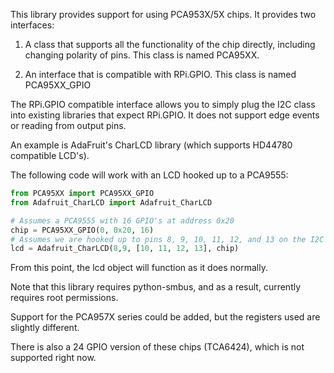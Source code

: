 This library provides support for using PCA953X/5X chips.  It provides
two interfaces:

1. A class that supports all the functionality of the chip directly,
including changing polarity of pins. This class is named PCA95XX.

2. An interface that is compatible with RPi.GPIO.  This class is
named PCA95XX_GPIO


The RPi.GPIO compatible interface allows you to simply plug the I2C class
into existing libraries that expect RPi.GPIO.  It does not support edge events
or reading from output pins.

An example is AdaFruit's CharLCD library (which supports HD44780 compatible
LCD's).

The following code will work with an LCD hooked up to a PCA9555:

```python
from PCA95XX import PCA95XX_GPIO
from Adafruit_CharLCD import Adafruit_CharLCD

# Assumes a PCA9555 with 16 GPIO's at address 0x20
chip = PCA95XX_GPIO(0, 0x20, 16) 
# Assumes we are hooked up to pins 8, 9, 10, 11, 12, and 13 on the I2C chip
lcd = Adafruit_CharLCD(8,9, [10, 11, 12, 13], chip)
```

From this point, the lcd object will function as it does normally.

Note that this library requires python-smbus, and as a result,
currently requires root permissions.

Support for the PCA957X series could be added, but the registers used
are slightly different.

There is also a 24 GPIO version of these chips (TCA6424), which is
not supported right now.

